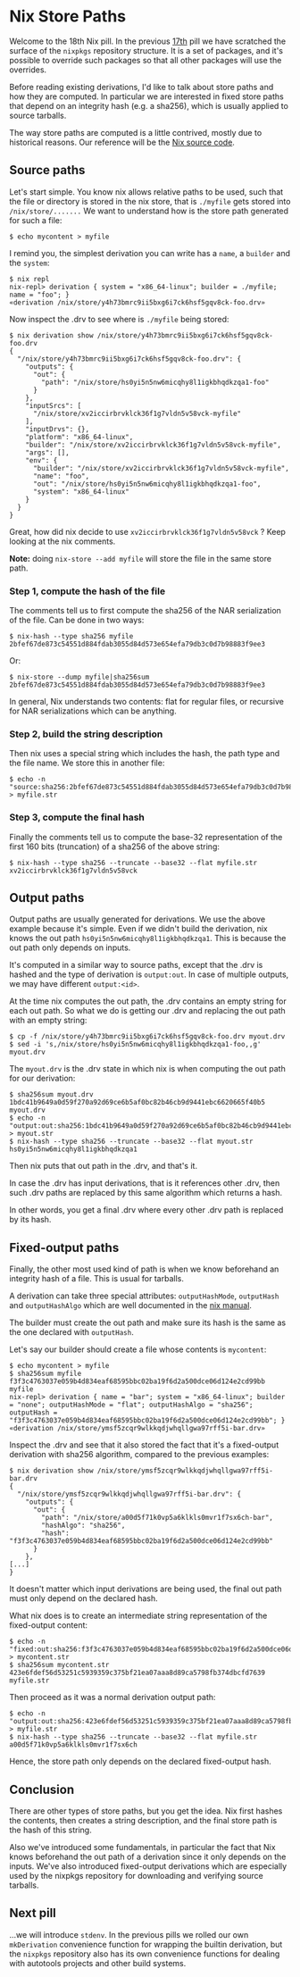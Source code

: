 # Nix Store Paths

Welcome to the 18th Nix pill. In the previous
[17th](17-nixpkgs-overriding-packages.md) pill we have scratched the surface
of the `nixpkgs` repository structure. It is a set of packages, and
it\'s possible to override such packages so that all other packages will
use the overrides.

Before reading existing derivations, I\'d like to talk about store paths
and how they are computed. In particular we are interested in fixed
store paths that depend on an integrity hash (e.g. a sha256), which is
usually applied to source tarballs.

The way store paths are computed is a little contrived, mostly due to
historical reasons. Our reference will be the [Nix source
code](https://github.com/NixOS/nix/blob/07f992a74b64f4376d5b415d0042babc924772f3/src/libstore/store-api.cc#L197).

## Source paths

Let\'s start simple. You know nix allows relative paths to be used, such
that the file or directory is stored in the nix store, that is
`./myfile` gets stored into `/nix/store/.......` We want to understand
how is the store path generated for such a file:

    $ echo mycontent > myfile

I remind you, the simplest derivation you can write has a `name`, a
`builder` and the `system`:

    $ nix repl
    nix-repl> derivation { system = "x86_64-linux"; builder = ./myfile; name = "foo"; }
    «derivation /nix/store/y4h73bmrc9ii5bxg6i7ck6hsf5gqv8ck-foo.drv»

Now inspect the .drv to see where is `./myfile` being stored:

```
$ nix derivation show /nix/store/y4h73bmrc9ii5bxg6i7ck6hsf5gqv8ck-foo.drv
{
  "/nix/store/y4h73bmrc9ii5bxg6i7ck6hsf5gqv8ck-foo.drv": {
    "outputs": {
      "out": {
        "path": "/nix/store/hs0yi5n5nw6micqhy8l1igkbhqdkzqa1-foo"
      }
    },
    "inputSrcs": [
      "/nix/store/xv2iccirbrvklck36f1g7vldn5v58vck-myfile"
    ],
    "inputDrvs": {},
    "platform": "x86_64-linux",
    "builder": "/nix/store/xv2iccirbrvklck36f1g7vldn5v58vck-myfile",
    "args": [],
    "env": {
      "builder": "/nix/store/xv2iccirbrvklck36f1g7vldn5v58vck-myfile",
      "name": "foo",
      "out": "/nix/store/hs0yi5n5nw6micqhy8l1igkbhqdkzqa1-foo",
      "system": "x86_64-linux"
    }
  }
}
```

Great, how did nix decide to use `xv2iccirbrvklck36f1g7vldn5v58vck` ?
Keep looking at the nix comments.

**Note:** doing `nix-store --add myfile` will store the file in the same
store path.

### Step 1, compute the hash of the file

The comments tell us to first compute the sha256 of the NAR
serialization of the file. Can be done in two ways:

    $ nix-hash --type sha256 myfile
    2bfef67de873c54551d884fdab3055d84d573e654efa79db3c0d7b98883f9ee3

Or:

    $ nix-store --dump myfile|sha256sum
    2bfef67de873c54551d884fdab3055d84d573e654efa79db3c0d7b98883f9ee3

In general, Nix understands two contents: flat for regular files, or
recursive for NAR serializations which can be anything.

### Step 2, build the string description

Then nix uses a special string which includes the hash, the path type
and the file name. We store this in another file:

    $ echo -n "source:sha256:2bfef67de873c54551d884fdab3055d84d573e654efa79db3c0d7b98883f9ee3:/nix/store:myfile" > myfile.str

### Step 3, compute the final hash

Finally the comments tell us to compute the base-32 representation of
the first 160 bits (truncation) of a sha256 of the above string:

    $ nix-hash --type sha256 --truncate --base32 --flat myfile.str
    xv2iccirbrvklck36f1g7vldn5v58vck

## Output paths

Output paths are usually generated for derivations. We use the above
example because it\'s simple. Even if we didn\'t build the derivation,
nix knows the out path `hs0yi5n5nw6micqhy8l1igkbhqdkzqa1`. This is
because the out path only depends on inputs.

It\'s computed in a similar way to source paths, except that the .drv is
hashed and the type of derivation is `output:out`. In case of multiple
outputs, we may have different `output:<id>`.

At the time nix computes the out path, the .drv contains an empty string
for each out path. So what we do is getting our .drv and replacing the
out path with an empty string:

    $ cp -f /nix/store/y4h73bmrc9ii5bxg6i7ck6hsf5gqv8ck-foo.drv myout.drv
    $ sed -i 's,/nix/store/hs0yi5n5nw6micqhy8l1igkbhqdkzqa1-foo,,g' myout.drv

The `myout.drv` is the .drv state in which nix is when computing the out
path for our derivation:

    $ sha256sum myout.drv
    1bdc41b9649a0d59f270a92d69ce6b5af0bc82b46cb9d9441ebc6620665f40b5  myout.drv
    $ echo -n "output:out:sha256:1bdc41b9649a0d59f270a92d69ce6b5af0bc82b46cb9d9441ebc6620665f40b5:/nix/store:foo" > myout.str
    $ nix-hash --type sha256 --truncate --base32 --flat myout.str
    hs0yi5n5nw6micqhy8l1igkbhqdkzqa1

Then nix puts that out path in the .drv, and that\'s it.

In case the .drv has input derivations, that is it references other
.drv, then such .drv paths are replaced by this same algorithm which
returns a hash.

In other words, you get a final .drv where every other .drv path is
replaced by its hash.

## Fixed-output paths

Finally, the other most used kind of path is when we know beforehand an
integrity hash of a file. This is usual for tarballs.

A derivation can take three special attributes: `outputHashMode`,
`outputHash` and `outputHashAlgo` which are well documented in the [nix
manual](https://nixos.org/manual/nix/stable/expressions/advanced-attributes.html).

The builder must create the out path and make sure its hash is the same
as the one declared with `outputHash`.

Let\'s say our builder should create a file whose contents is
`mycontent`:

    $ echo mycontent > myfile
    $ sha256sum myfile
    f3f3c4763037e059b4d834eaf68595bbc02ba19f6d2a500dce06d124e2cd99bb  myfile
    nix-repl> derivation { name = "bar"; system = "x86_64-linux"; builder = "none"; outputHashMode = "flat"; outputHashAlgo = "sha256"; outputHash = "f3f3c4763037e059b4d834eaf68595bbc02ba19f6d2a500dce06d124e2cd99bb"; }
    «derivation /nix/store/ymsf5zcqr9wlkkqdjwhqllgwa97rff5i-bar.drv»

Inspect the .drv and see that it also stored the fact that it\'s a
fixed-output derivation with sha256 algorithm, compared to the previous
examples:

```
$ nix derivation show /nix/store/ymsf5zcqr9wlkkqdjwhqllgwa97rff5i-bar.drv
{
  "/nix/store/ymsf5zcqr9wlkkqdjwhqllgwa97rff5i-bar.drv": {
    "outputs": {
      "out": {
        "path": "/nix/store/a00d5f71k0vp5a6klkls0mvr1f7sx6ch-bar",
        "hashAlgo": "sha256",
        "hash": "f3f3c4763037e059b4d834eaf68595bbc02ba19f6d2a500dce06d124e2cd99bb"
      }
    },
[...]
}
```

It doesn\'t matter which input derivations are being used, the final out
path must only depend on the declared hash.

What nix does is to create an intermediate string representation of the
fixed-output content:

    $ echo -n "fixed:out:sha256:f3f3c4763037e059b4d834eaf68595bbc02ba19f6d2a500dce06d124e2cd99bb:" > mycontent.str
    $ sha256sum mycontent.str 
    423e6fdef56d53251c5939359c375bf21ea07aaa8d89ca5798fb374dbcfd7639  myfile.str

Then proceed as it was a normal derivation output path:

    $ echo -n "output:out:sha256:423e6fdef56d53251c5939359c375bf21ea07aaa8d89ca5798fb374dbcfd7639:/nix/store:bar" > myfile.str
    $ nix-hash --type sha256 --truncate --base32 --flat myfile.str
    a00d5f71k0vp5a6klkls0mvr1f7sx6ch

Hence, the store path only depends on the declared fixed-output hash.

## Conclusion

There are other types of store paths, but you get the idea. Nix first
hashes the contents, then creates a string description, and the final
store path is the hash of this string.

Also we\'ve introduced some fundamentals, in particular the fact that
Nix knows beforehand the out path of a derivation since it only depends
on the inputs. We\'ve also introduced fixed-output derivations which are
especially used by the nixpkgs repository for downloading and verifying
source tarballs.

## Next pill

\...we will introduce `stdenv`. In the previous pills we rolled our own
`mkDerivation` convenience function for wrapping the builtin derivation,
but the `nixpkgs` repository also has its own convenience functions for
dealing with autotools projects and other build systems.

